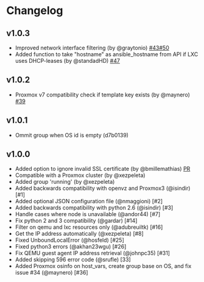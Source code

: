 # Changelog
## v1.0.3

- Improved network interface filtering (by @graytonio) [#43](https://github.com/xezpeleta/Ansible-Proxmox-inventory/pull/43)[#50](https://github.com/xezpeleta/Ansible-Proxmox-inventory/pull/50)
- Added function to take "hostname" as ansible_hostname from API if LXC uses DHCP-leases (by @standadHD) [#47](https://github.com/xezpeleta/Ansible-Proxmox-inventory/pull/47)

## v1.0.2
- Proxmox v7 compatibility check if template key exists (by @maynero) [#39](https://github.com/xezpeleta/Ansible-Proxmox-inventory/pull/39)

## v1.0.1
- Ommit group when OS id is empty (d7b0139)

## v1.0.0
- Added option to ignore invalid SSL certificate (by @bmillemathias) [PR](https://github.com/ansible/ansible/pull/17247)
- Compatible with a Proxmox cluster (by @xezpeleta)
- Added group 'running' (by @xezpeleta)
- Added backwards compatibility with openvz and Proxmox3 (@isindir) [#1]
- Added optional JSON configuration file (@nmaggioni) [#2]
- Added backwards compatibility with python 2.6 (@isindir) [#3]
- Handle cases where node is unavailable (@andor44) [#7]
- Fix python 2 and 3 compatibility (@gardar) [#14]
- Filter on qemu and lxc resources only (@adubreuiltk) [#16]
- Get the IP address automatically (@xezpeleta) [#8]
- Fixed UnboundLocalError (@hosfeld) [#25]
- Fixed python3 errors (@akhan23wgu) [#26]
- Fix QEMU guest agent IP address retrieval (@johnpc35) [#31]
- Added skipping 596 error code (@srufle) [33]
- Added Proxmox osinfo on host_vars, create group base on OS, and fix issue #34 (@maynero) [#36]
